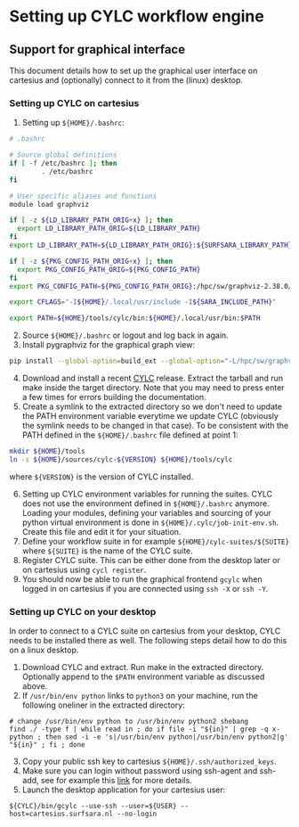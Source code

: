 # Setting up CYLC workflow engine

## Support for graphical interface
This document details how to set up the graphical user interface on cartesius and (optionally) connect to it from the (linux) desktop.

### Setting up CYLC on cartesius
1. Setting up `${HOME}/.bashrc`:

```bash
# .bashrc

# Source global definitions
if [ -f /etc/bashrc ]; then
        . /etc/bashrc
fi

# User specific aliases and functions
module load graphviz

if [ -z ${LD_LIBRARY_PATH_ORIG+x} ]; then
  export LD_LIBRARY_PATH_ORIG=${LD_LIBRARY_PATH}
fi
export LD_LIBRARY_PATH=${LD_LIBRARY_PATH_ORIG}:${SURFSARA_LIBRARY_PATH}:${HOME}/local/usr/lib

if [ -z ${PKG_CONFIG_PATH_ORIG+x} ]; then
  export PKG_CONFIG_PATH_ORIG=${PKG_CONFIG_PATH}
fi
export PKG_CONFIG_PATH=${PKG_CONFIG_PATH_ORIG}:/hpc/sw/graphviz-2.38.0/lib/pkgconfig

export CFLAGS="-I${HOME}/.local/usr/include -I${SARA_INCLUDE_PATH}"

export PATH=${HOME}/tools/cylc/bin:${HOME}/.local/usr/bin:$PATH
```
2. Source `${HOME}/.bashrc` or logout and log back in again.
3. Install pygraphviz for the graphical graph view:
``` bash
pip install --global-option=build_ext --global-option="-L/hpc/sw/graphviz-2.38.0/lib" pygraphviz --upgrade --force-reinstall --user
```
4. Download and install a recent [CYLC](https://github.com/cylc/cylc/releases) release. Extract the tarball and run make inside the target directory. Note that you may need to press enter a few times for errors building the documentation.
5. Create a symlink to the extracted directory so we don't need to update the PATH environment variable everytime we update CYLC (obviously the symlink needs to be changed in that case). To be consistent with the PATH defined in the `${HOME}/.bashrc` file defined at point 1:
```bash
mkdir ${HOME}/tools
ln -s ${HOME}/sources/cylc-${VERSION} ${HOME}/tools/cylc 
```
where `${VERSION}` is the version of CYLC installed.

6. Setting up CYLC environment variables for running the suites. CYLC does not use the environment defined in `${HOME}/.bashrc` anymore. Loading your modules, defining your variables and sourcing of your python virtual environment is done in `${HOME}/.cylc/job-init-env.sh`. Create this file and edit it for your situation.
7. Define your workflow suite in for example `${HOME}/cylc-suites/${SUITE}` where `${SUITE}` is the name of the CYLC suite.
8. Register CYLC suite. This can be either done from the desktop later or on cartesius using `cycl register`.
9. You should now be able to run the graphical frontend `gcylc` when logged in on cartesius if you are connected using `ssh -X` or `ssh -Y`.

### Setting up CYLC on your desktop
In order to connect to a CYLC suite on cartesius from your desktop, CYLC needs to be installed there as well. The following steps detail how to do this on a linux desktop.

1. Download CYLC and extract. Run make in the extracted directory. Optionally append to the `$PATH` environment variable as discussed above.
2. If `/usr/bin/env python` links to `python3` on your machine, run the following oneliner in the extracted directory:
```
# change /usr/bin/env python to /usr/bin/env python2 shebang
find ./ -type f | while read in ; do if file -i "${in}" | grep -q x-python ; then sed -i -e 's|/usr/bin/env python|/usr/bin/env python2|g' "${in}" ; fi ; done
```
3. Copy your public ssh key to cartesius `${HOME}/.ssh/authorized_keys`.
4. Make sure you can login without password using ssh-agent and ssh-add, see for example this [link](https://kb.iu.edu/d/aeww) for more details.
5. Launch the desktop application for your cartesius user:
```
${CYLC}/bin/gcylc --use-ssh --user=${USER} --host=cartesius.surfsara.nl --no-login
```

